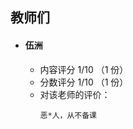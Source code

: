 ## 教师们  
- #### 伍洲  
  - 内容评分 1/10 （1 份）  
  - 分数评分 1/10 （1 份）  
  - 对该老师的评价：  
    ```
    恶*人，从不备课  
    ```